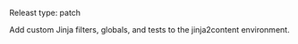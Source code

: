 Releast type: patch

Add custom Jinja filters, globals, and tests to the jinja2content environment.
